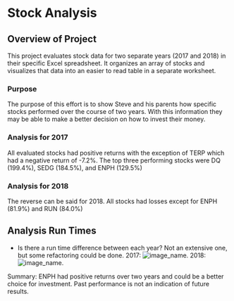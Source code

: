 # Stock Analysis

## Overview of Project

This project evaluates stock data for two separate years (2017 and 2018) in their specific Excel spreadsheet. It organizes an array of stocks and visualizes that data into an easier to read table in a separate worksheet.

### Purpose
The purpose of this effort is to show Steve and his parents how specific stocks performed over the course of two years. With this information they may be able to make a better decision on how to invest their money.

### Analysis for 2017

All evaluated stocks had positive returns with the exception of TERP which had a negative return of -7.2%. The top three performing stocks were DQ (199.4%), SEDG (184.5%), and ENPH (129.5%)

### Analysis for 2018

The reverse can be said for 2018. All stocks had losses except for ENPH (81.9%) and RUN (84.0%)

## Analysis Run Times

- Is there a run time difference between each year? Not an extensive one, but some refactoring could be done.
2017: ![image_name](C:\UTBootCamp\VBA\Challenge\Resources\2017.png).
2018: ![image_name](C:\UTBootCamp\VBA\Challenge\Resources\2018.png).

Summary: ENPH had positive returns over two years and could be a better choice for investment. Past performance is not an indication of future results.
